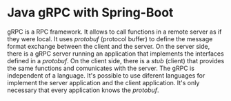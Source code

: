 # Java gRPC with Spring-Boot

gRPC is a RPC framework. It allows to call functions in a remote server as if they were local. It uses *protobuf* (protocol buffer)
to define the message format exchange between the client and the server.
On the server side, there is a gRPC server running an application that implements the interfaces defined in a *protobuf*.
On the client side, there is a *stub* (client) that provides the same functions and comunicates with the server.
The gRPC is independent of a language. It's possible to use diferent languages for implement the server application and
the client application. It's only necessary that every application knows the *protobuf*.